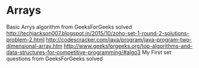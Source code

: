 # Arrays

Basic Arrys algorithm from GeeksForGeeks solved
http://techjackson007.blogspot.in/2015/10/zoho-set-1-round-2-solutions-problem-2.html
http://codescracker.com/java/program/java-program-two-dimensional-array.htm
http://www.geeksforgeeks.org/top-algorithms-and-data-structures-for-competitive-programming/#algo3
My First set questions from GeeksForGeeks solved
